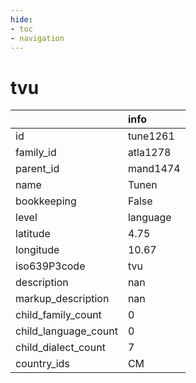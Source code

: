 ```yaml
---
hide:
- toc
- navigation
---
```

# tvu
|                      | info     |
|:---------------------|:---------|
| id                   | tune1261 |
| family_id            | atla1278 |
| parent_id            | mand1474 |
| name                 | Tunen    |
| bookkeeping          | False    |
| level                | language |
| latitude             | 4.75     |
| longitude            | 10.67    |
| iso639P3code         | tvu      |
| description          | nan      |
| markup_description   | nan      |
| child_family_count   | 0        |
| child_language_count | 0        |
| child_dialect_count  | 7        |
| country_ids          | CM       |